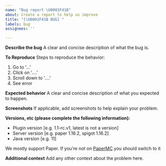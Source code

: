 ```yaml
---
name: "Bug report \U0001F41B"
about: Create a report to help us improve
title: "[\U0001F41B BUG] "
labels: bug
assignees: ''

---
```


**Describe the bug**
A clear and concise description of what the bug is.

**To Reproduce**
Steps to reproduce the behavior:
1. Go to '...'
2. Click on '....'
3. Scroll down to '....'
4. See error

**Expected behavior**
A clear and concise description of what you expected to happen.

**Screenshots**
If applicable, add screenshots to help explain your problem.

**Versions, etc (please complete the following information):**
 - Plugin version [e.g. 1.1-rc.v1, latest is not a version]
 - Server version [e.g. paper 1.16.2, spigot 1.16.2]
 - Java version [e.g. 11]

We mostly support Paper. If you're not on [PaperMC](https://papermc.io) you should switch to it

**Additional context**
Add any other context about the problem here.
